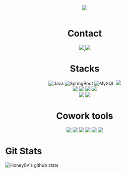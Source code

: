 <div align="center">
  <img src="https://capsule-render.vercel.app/api?type=soft&color=auto&height=150&section=header&text=Welcome%20my%20profile!&fontSize=60&animation=twinkling" />
</div>
</br>
<div align="center">
  <h1>Contact</h1>
    <a href="https://www.instagram.com/6_o777/](https://www.instagram.com/heon.ey/">
        <img src="https://img.shields.io/badge/Instagram-E4405F?style=flat-square&logo=Instagram&logoColor=white"> 
    </a>
    <a href="mailto:kdh10045098@gmail.com">
        <img src="https://img.shields.io/badge/Gmail-EA4335?style=flat-square&logo=Gmail&logoColor=white"> 
    </a>
  </br>
  <h1>Stacks</h1>
  <img alt="Java"src="https://img.shields.io/badge/java-007396?style=flat-square&logo=OpenJDK&logoColor=white">
  <img alt="SpringBoot" src="https://img.shields.io/badge/SpringBoot-6DB33F?style=flat-square&logo=SpringBoot&logoColor=white"/>
  <img alt="MySQL" src="https://img.shields.io/badge/MySQL-4479A1?style=flat-square&logo=MySQL&logoColor=white"/>
  <img src="https://img.shields.io/badge/Linux-FCC624?style=flat-square&logo=Linux&logoColor=white"/>
  </br>
  <img src="https://img.shields.io/badge/Python-3776AB?style=flat-square&logo=Python&logoColor=white"/>
  <img src="https://img.shields.io/badge/Amazon EC2-FF9900?style=flat-square&logo=Amazon EC2&logoColor=white"/>
  <img src="https://img.shields.io/badge/Amazon RDS-527FFF?style=flat-square&logo=Amazon RDS&logoColor=white"/>
  <img src="https://img.shields.io/badge/docker-%230db7ed.svg?style=flat-square&logo=docker&logoColor=white"> 
  </br>
  <img src="https://img.shields.io/badge/Android-3DDC84?style=flat-square&logo=Android&logoColor=white">
  <img src="https://img.shields.io/badge/Kotlin-7F52FF?style=flat-square&logo=Kotlin&logoColor=white">
</div>

<div align="center">
  <h1>Cowork tools</h1>
  <img src="https://img.shields.io/badge/Swagger-85EA2D?style=flat-square&logo=Swagger&logoColor=white"/>
  <img src="https://img.shields.io/badge/Notion-000000?style=flat-square&logo=Notion&logoColor=white"/>
  <img src="https://img.shields.io/badge/Discord-5865F2?style=flat-square&logo=Discord&logoColor=white"/>
  <img src="https://img.shields.io/badge/GitHub-181717?style=flat-square&logo=GitHub&logoColor=white"/>
  <img src="https://img.shields.io/badge/Slack-4A154B?style=flat-square&logo=Slack&logoColor=#4A154B"/>
  <img src="https://img.shields.io/badge/Postman-FF6C37?sytle=flat-square&logo=Postman&logoColor=white"/>
</div>

<h1>Git Stats</h1>

![Honey0v's github stats](https://github-readme-stats.vercel.app/api?username=Honey0v&show_icons=true)
